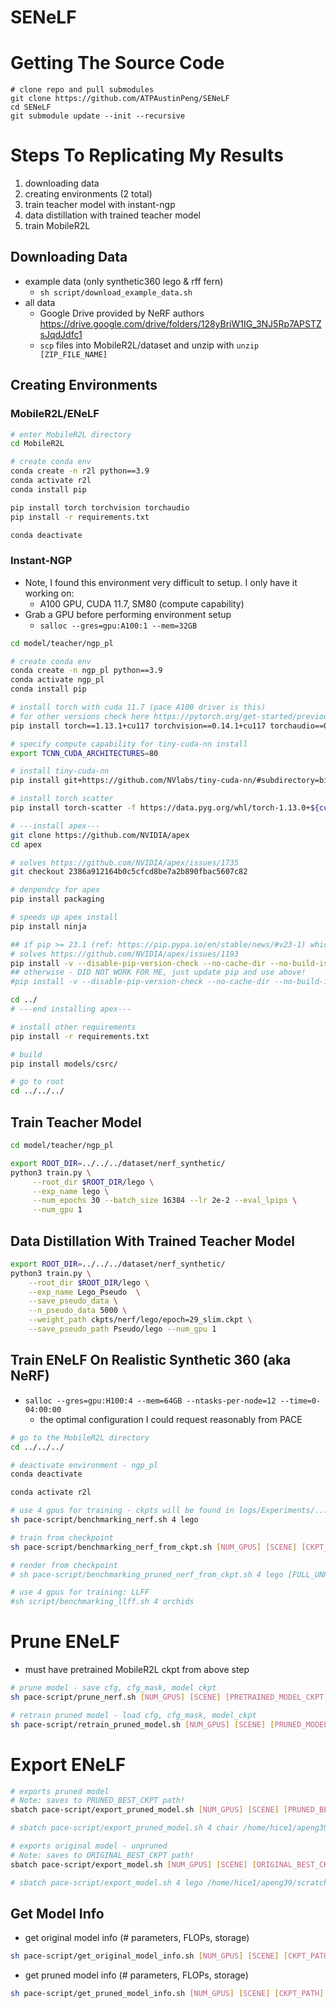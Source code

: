 # SENeLF

# Getting The Source Code
```
# clone repo and pull submodules
git clone https://github.com/ATPAustinPeng/SENeLF
cd SENeLF
git submodule update --init --recursive
```

# Steps To Replicating My Results
1. downloading data
2. creating environments (2 total)
3. train teacher model with instant-ngp
4. data distillation with trained teacher model
5. train MobileR2L

## Downloading Data
- example data (only synthetic360 lego & rff fern)
    - `sh script/download_example_data.sh`
- all data
    - Google Drive provided by NeRF authors https://drive.google.com/drive/folders/128yBriW1IG_3NJ5Rp7APSTZsJqdJdfc1
    - `scp` files into MobileR2L/dataset and unzip with `unzip [ZIP_FILE_NAME]`

## Creating Environments
### MobileR2L/ENeLF
```bash
# enter MobileR2L directory
cd MobileR2L

# create conda env
conda create -n r2l python==3.9
conda activate r2l
conda install pip

pip install torch torchvision torchaudio
pip install -r requirements.txt 

conda deactivate
```

### Instant-NGP
- Note, I found this environment very difficult to setup. I only have it working on:
    - A100 GPU, CUDA 11.7, SM80 (compute capability)
- Grab a GPU before performing environment setup
    - `salloc --gres=gpu:A100:1 --mem=32GB`

```bash
cd model/teacher/ngp_pl

# create conda env
conda create -n ngp_pl python==3.9
conda activate ngp_pl
conda install pip

# install torch with cuda 11.7 (pace A100 driver is this)
# for other versions check here https://pytorch.org/get-started/previous-versions/
pip install torch==1.13.1+cu117 torchvision==0.14.1+cu117 torchaudio==0.13.1 --extra-index-url https://download.pytorch.org/whl/cu117

# specify compute capability for tiny-cuda-nn install
export TCNN_CUDA_ARCHITECTURES=80

# install tiny-cuda-nn
pip install git+https://github.com/NVlabs/tiny-cuda-nn/#subdirectory=bindings/torch

# install torch scatter
pip install torch-scatter -f https://data.pyg.org/whl/torch-1.13.0+${cu117}.html

# ---install apex---
git clone https://github.com/NVIDIA/apex
cd apex

# solves https://github.com/NVIDIA/apex/issues/1735
git checkout 2386a912164b0c5cfcd8be7a2b890fbac5607c82

# denpendcy for apex
pip install packaging

# speeds up apex install
pip install ninja

## if pip >= 23.1 (ref: https://pip.pypa.io/en/stable/news/#v23-1) which supports multiple `--config-settings` with the same key... 
# solves https://github.com/NVIDIA/apex/issues/1193
pip install -v --disable-pip-version-check --no-cache-dir --no-build-isolation --config-settings "--build-option=--cpp_ext" --config-settings "--build-option=--cuda_ext" ./
## otherwise - DID NOT WORK FOR ME, just update pip and use above!
#pip install -v --disable-pip-version-check --no-cache-dir --no-build-isolation --global-option="--cpp_ext" --global-option="--cuda_ext" ./

cd ../
# ---end installing apex---

# install other requirements
pip install -r requirements.txt

# build
pip install models/csrc/

# go to root
cd ../../../
```

## Train Teacher Model
```bash
cd model/teacher/ngp_pl

export ROOT_DIR=../../../dataset/nerf_synthetic/
python3 train.py \
     --root_dir $ROOT_DIR/lego \
     --exp_name lego \
     --num_epochs 30 --batch_size 16384 --lr 2e-2 --eval_lpips \
     --num_gpu 1
```

## Data Distillation With Trained Teacher Model
```bash
export ROOT_DIR=../../../dataset/nerf_synthetic/
python3 train.py \
    --root_dir $ROOT_DIR/lego \
    --exp_name Lego_Pseudo  \
    --save_pseudo_data \
    --n_pseudo_data 5000 \
    --weight_path ckpts/nerf/lego/epoch=29_slim.ckpt \
    --save_pseudo_path Pseudo/lego --num_gpu 1
```

## Train ENeLF On Realistic Synthetic 360 (aka NeRF)
- `salloc --gres=gpu:H100:4 --mem=64GB --ntasks-per-node=12 --time=0-04:00:00`
	- the optimal configuration I could request reasonably from PACE

```bash
# go to the MobileR2L directory
cd ../../../

# deactivate environment - ngp_pl
conda deactivate

conda activate r2l

# use 4 gpus for training - ckpts will be found in logs/Experiments/.../weights/ckpt.tar
sh pace-script/benchmarking_nerf.sh 4 lego

# train from checkpoint
sh pace-script/benchmarking_nerf_from_ckpt.sh [NUM_GPUS] [SCENE] [CKPT_PATH]

# render from checkpoint
# sh pace-script/benchmarking_pruned_nerf_from_ckpt.sh 4 lego [FULL_UNPRUNED_CKPT_PATH]

# use 4 gpus for training: LLFF
#sh script/benchmarking_llff.sh 4 orchids
```

# Prune ENeLF
- must have pretrained MobileR2L ckpt from above step
```bash
# prune model - save cfg, cfg_mask, model ckpt
sh pace-script/prune_nerf.sh [NUM_GPUS] [SCENE] [PRETRAINED_MODEL_CKPT] [PRUNE_PERCENTAGE]

# retrain pruned model - load cfg, cfg_mask, model_ckpt
sh pace-script/retrain_pruned_model.sh [NUM_GPUS] [SCENE] [PRUNED_MODEL_CKPT]
```

# Export ENeLF
```bash
# exports pruned model
# Note: saves to PRUNED_BEST_CKPT path!
sbatch pace-script/export_pruned_model.sh [NUM_GPUS] [SCENE] [PRUNED_BEST_CKPT]

# sbatch pace-script/export_pruned_model.sh 4 chair /home/hice1/apeng39/scratch/SENeLF/MobileR2L/logs/Experiments/early-pruned-chair/chair-pruned_Train-[2024-04-24@15:40:49]/weights/best_ckpt.tar

# exports original model - unpruned
# Note: saves to ORIGINAL_BEST_CKPT path!
sbatch pace-script/export_model.sh [NUM_GPUS] [SCENE] [ORIGINAL_BEST_CKPT]

# sbatch pace-script/export_model.sh 4 lego /home/hice1/apeng39/scratch/SENeLF/MobileR2L/logs/Experiments/pretrained_mobiler2l/lego_Train-[2024-04-24@14:47:35]/weights/best_ckpt.tar
```

## Get Model Info
- get original model info (# parameters, FLOPs, storage)
```bash
sh pace-script/get_original_model_info.sh [NUM_GPUS] [SCENE] [CKPT_PATH]
```

- get pruned model info (# parameters, FLOPs, storage)
```bash
sh pace-script/get_pruned_model_info.sh [NUM_GPUS] [SCENE] [CKPT_PATH] [PRUNE_PERCENTAGE]
```
